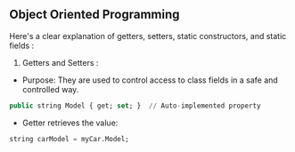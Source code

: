 

## Object Oriented Programming 

Here's a clear explanation of getters, setters, static constructors, and static fields :

 1. Getters and Setters : 
	
- Purpose:
They are used to control access to class fields in a safe and controlled way.

```sql
public string Model { get; set; }  // Auto-implemented property
```

- Getter retrieves the value:

```sql
string carModel = myCar.Model;
```